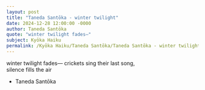 ```yaml
---
layout: post
title: "Taneda Santōka - winter twilight"
date: 2024-12-28 12:00:00 -0000
author: Taneda Santōka
quote: "winter twilight fades—"
subject: Kyōka Haiku
permalink: /Kyōka Haiku/Taneda Santōka/Taneda Santōka - winter twilight
---
```


winter twilight fades—
        crickets sing their last song,  
    silence fills the air

- Taneda Santōka
